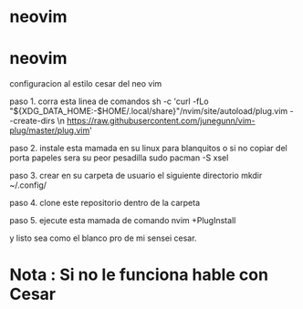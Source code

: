 # neovim

# neovim

configuracion al estilo cesar del neo vim

paso 1.
corra esta linea de comandos
sh -c 'curl -fLo "${XDG_DATA_HOME:-$HOME/.local/share}"/nvim/site/autoload/plug.vim --create-dirs \\n       https://raw.githubusercontent.com/junegunn/vim-plug/master/plug.vim'

paso 2.
instale esta mamada en su linux para blanquitos o si no copiar del porta papeles sera su peor pesadilla 
sudo pacman -S xsel

paso 3.
crear en su carpeta de usuario el siguiente directorio
mkdir ~/.config/

paso 4.
clone este repositorio dentro de la carpeta 

paso 5. 
ejecute esta mamada de comando
nvim +PlugInstall

y listo sea como el blanco pro de mi sensei cesar.


# Nota : Si no le funciona hable con Cesar

